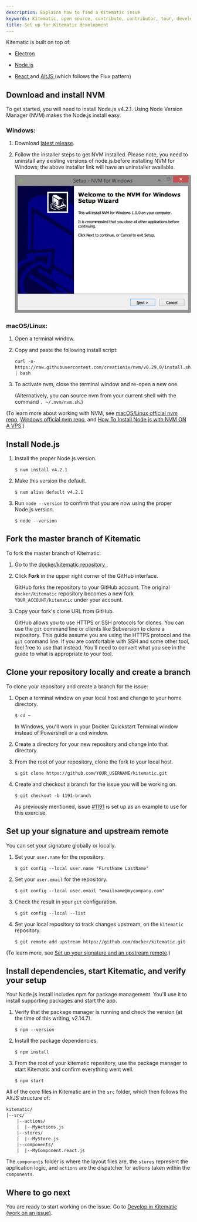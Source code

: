 ```yaml
---
description: Explains how to find a Kitematic issue
keywords: Kitematic, open source, contribute, contributor, tour, development
title: Set up for Kitematic development
---
```


Kitematic is built on top of:

* <a href="http://electron.atom.io/" target="_blank"> Electron </a>

* <a href="https://nodejs.org" target="_blank"> Node.js </a>

* <a href="https://facebook.github.io/react/" target="_blank"> React </a> and <a href="https://facebook.github.io/react/" target="_blank"> AltJS </a> (which follows the Flux pattern)

## Download and install NVM

To get started, you will need to install Node.js v4.2.1. Using Node Version Manager (NVM) makes the Node.js install easy.

### Windows:

1.  Download <a href="https://github.com/coreybutler/nvm-windows/releases/"
target="_blank">latest release</a>.

2.  Follow the installer steps to get NVM installed. Please note, you need to
uninstall any existing versions of node.js before installing NVM for Windows;
the above installer link will have an uninstaller available.

    ![windows installer](images/nvm_install.jpeg)

### macOS/Linux:

1.  Open a terminal window.

2.  Copy and paste the following install script:

    ```
    curl -o- https://raw.githubusercontent.com/creationix/nvm/v0.29.0/install.sh | bash
    ```

3.  To activate nvm, close the terminal window and re-open a new one.

    (Alternatively, you can source nvm from your current shell with the command `. ~/.nvm/nvm.sh`.)

(To learn more about working with NVM, see <a href="https://github.com/creationix/nvm" target="_blank">macOS/Linux official nvm repo</a>, <a href="https://github.com/coreybutler/nvm-windows" target="_blank">Windows official nvm repo</a>, and <a href="https://www.digitalocean.com/community/tutorials/how-to-install-node-js-with-nvm-node-version-manager-on-a-vps" target="_blank">How To Install Node.js with NVM ON A VPS</a>.)

## Install Node.js

1.  Install the proper Node.js version.

    ```
    $ nvm install v4.2.1
    ```

2.  Make this version the default.

    ```
    $ nvm alias default v4.2.1
    ```

3.  Run `node --version` to confirm that you are now using the proper Node.js version.

    ```
    $ node --version
    ```

## Fork the master branch of Kitematic

To fork the master branch of Kitematic:

1.  Go to the <a href="https://github.com/docker/kitematic" target="_blank">docker/kitematic repository </a>.

2.  Click **Fork** in the upper right corner of the GitHub interface.

    GitHub forks the repository to your GitHub account. The original
    `docker/kitematic` repository becomes a new fork `YOUR_ACCOUNT/kitematic`
    under your account.

3.  Copy your fork's clone URL from GitHub.

    GitHub allows you to use HTTPS or SSH protocols for clones. You can use the `git` command line or clients like Subversion to clone a repository. This guide assume you are using the HTTPS protocol and the `git` command line. If you are comfortable with SSH and some other tool, feel free to use that instead. You'll need to convert what you see in the guide to what is appropriate to your tool.

## Clone your repository locally and create a branch

To clone your repository and create a branch for the issue:

1.  Open a terminal window on your local host and change to your home directory.

    ```
    $ cd ~
    ```

    In Windows, you'll work in your Docker Quickstart Terminal window instead of Powershell or a `cmd` window.

2.  Create a directory for your new repository and change into that directory.

3.  From the root of your repository, clone the fork to your local host.

    ```
    $ git clone https://github.com/YOUR_USERNAME/kitematic.git
    ```

4. Create and checkout a branch for the issue you will be working on.

    ```
    $ git checkout -b 1191-branch
    ```

    As previously mentioned, issue <a href="https://github.com/docker/kitematic/issues/1191" target="_blank">#1191</a> is set up as an example to use for this exercise.

## Set up your signature and upstream remote

You can set your signature globally or locally.

1.  Set your `user.name` for the repository.

    ```
    $ git config --local user.name "FirstName LastName"
    ```

2.  Set your `user.email` for the repository.

    ```
    $ git config --local user.email "emailname@mycompany.com"
    ```

3.  Check the result in your `git` configuration.

    ```
    $ git config --local --list
    ```

4.  Set your local repository to track changes upstream, on the `kitematic` repository.

    ```
    $ git remote add upstream https://github.com/docker/kitematic.git
    ```

(To learn more, see <a
href="/opensource/project/set-up-git/#set-your-signature-and-an-upstream-remote" target="_blank"> Set up your signature and an upstream remote</a>.)

## Install dependencies, start Kitematic, and verify your setup
Your Node.js install includes npm for package management. You'll use it to install supporting packages and start the app.

1.  Verify that the package manager is running and check the version (at the time of this writing, v2.14.7).

    ```
    $ npm --version
    ```

2.  Install the package dependencies.

    ```
    $ npm install
    ```

3.  From the root of your kitematic repository, use the package manager to start Kitematic and confirm everything went well.

    ```
    $ npm start
    ```

All of the core files in Kitematic are in the `src` folder, which then
follows the AltJS structure of:

```
kitematic/
|--src/
    |--actions/
    |  |--MyActions.js
    |--stores/
    |  |--MyStore.js
    |--components/
    |  |--MyComponent.react.js
```

The `components` folder is where the layout files are, the `stores` represent the application logic, and `actions` are the dispatcher for actions taken within the `components`.

## Where to go next

You are ready to start working on the issue. Go to [Develop in Kitematic (work
on an issue)](work_issue.md).
